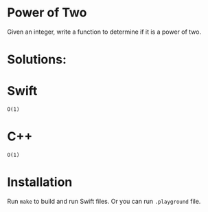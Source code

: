 # Power of Two
Given an integer, write a function to determine if it is a power of two.

# Solutions:

# Swift
`O(1)`

# C++
`O(1)`

# Installation
Run `make` to build and run Swift files. Or you can run `.playground` file.